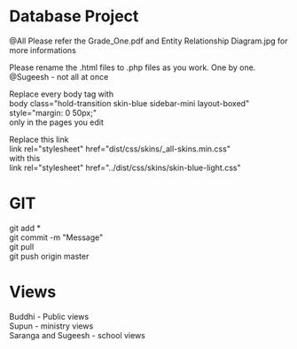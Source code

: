 Database Project
================

@All 
Please refer the Grade_One.pdf and Entity Relationship Diagram.jpg for more informations

Please rename the .html files to .php files as you work. One by one.  
@Sugeesh - not all at once  

Replace every body tag with  
body class="hold-transition skin-blue sidebar-mini layout-boxed" style="margin: 0 50px;"  
only in the pages you edit  

Replace this link  
link rel="stylesheet" href="dist/css/skins/_all-skins.min.css"  
with this  
link rel="stylesheet" href="../dist/css/skins/skin-blue-light.css"  

GIT
===
    
git add *  
git commit -m "Message"  
git pull  
git push origin master  

Views
=====
Buddhi - Public views  
Supun - ministry views  
Saranga and Sugeesh - school views  